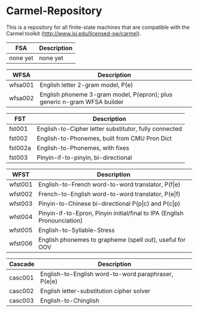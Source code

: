 Carmel-Repository
=================

This is a repository for all finite-state machines that are compatible with the Carmel toolkit (http://www.isi.edu/licensed-sw/carmel).

FSA | Description
------------- | -------------
none yet | none yet

WFSA | Description
------------- | -------------
wfsa001 | English letter 2-gram model, P(e)
wfsa002 | English phoneme 3-gram model, P(epron); plus generic n-gram WFSA builder

FST | Description
------------- | -------------
fst001 | English-to-Cipher letter substitutor, fully connected
fst002 | English-to-Phonemes, built from CMU Pron Dict
fst002a | English-to-Phonemes, with fixes
fst003 | Pinyin-if-to-pinyin, bi-directional

WFST | Description
------------- | -------------
wfst001 | English-to-French word-to-word translator, P(f&#124;e)
wfst002 | French-to-English word-to-word translator, P(e&#124;f)
wfst003 | Pinyin-to-Chinese bi-directional P(p&#124;c) and P(c&#124;p)
wfst004 | Pinyin-if-to-Epron, Pinyin initial/final to IPA (English Pronounciation)
wfst005 | English-to-Syllable-Stress
wfst006 | English phonemes to grapheme (spell out), useful for OOV

Cascade | Description
------------- | -------------
casc001 | English-to-English word-to-word paraphraser, P(e&#124;e)
casc002 | English letter-substitution cipher solver
casc003 | English-to-Chinglish
